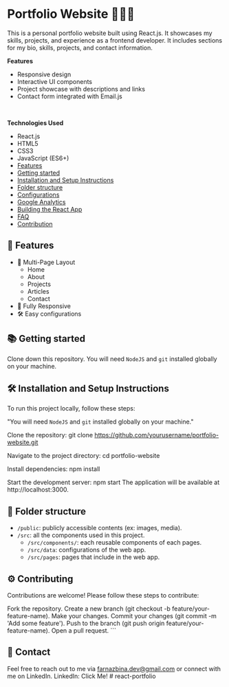 # Portfolio Website 👩🏽‍🚀

This is a personal portfolio website built using React.js. It showcases my skills, projects, and experience as a frontend developer. It includes sections for my bio, skills, projects, and contact information.

<b>Features</b>

- Responsive design
- Interactive UI components
- Project showcase with descriptions and links
- Contact form integrated with Email.js

<br/>

<b>Technologies Used</b>
- React.js
- HTML5
- CSS3
- JavaScript (ES6+)
-   [Features](#-features)
-   [Getting started](#-getting-started)
-   [Installation and Setup Instructions](#-installation-and-setup-instructions)
-   [Folder structure](#-folder-structure)
-   [Configurations](#-configurations)
-   [Google Analytics](#-google-analytics)
-   [Building the React App](#-building-the-react-app)
-   [FAQ](#-faq)
-   [Contribution](#-contribution)

## 📙 Features

-   📖 Multi-Page Layout
    -   Home
    -   About
    -   Projects
    -   Articles
    -   Contact
-   📱 Fully Responsive
-   🛠 Easy configurations

## 📚 Getting started

Clone down this repository. You will need `NodeJS` and `git` installed globally on your machine.

## 🛠 Installation and Setup Instructions

To run this project locally,  follow these steps:

"You will need `NodeJS` and `git` installed globally on your machine."

Clone the repository:
git clone https://github.com/yourusername/portfolio-website.git

Navigate to the project directory:
cd portfolio-website

Install dependencies:
npm install

Start the development server:
npm start
The application will be available at http://localhost:3000.

## 📁 Folder structure

-   `/public`: publicly accessible contents (ex: images, media).
-   `/src`: all the components used in this project.
    -   `/src/components/`: each reusable components of each pages.
    -   `/src/data`: configurations of the web app.
    -   `/src/pages`: pages that include in the web app.

## ⚙️ Contributing
Contributions are welcome! Please follow these steps to contribute:

Fork the repository.
Create a new branch (git checkout -b feature/your-feature-name).
Make your changes.
Commit your changes (git commit -m 'Add some feature').
Push to the branch (git push origin feature/your-feature-name).
Open a pull request.
    ```


## 🌱 Contact

Feel free to reach out to me via farnazbina.dev@gmail.com or connect with me on LinkedIn.
LinkedIn: <Link href="https://www.linkedin.com/in/farnaz-bina/" target="_blank">Click Me!</Link>
#   r e a c t - p o r t f o l i o 
 
 
